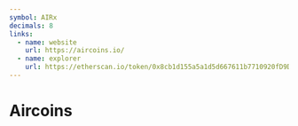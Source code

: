 ```yaml
---
symbol: AIRx
decimals: 8
links:
  - name: website
    url: https://aircoins.io/
  - name: explorer
    url: https://etherscan.io/token/0x8cb1d155a5a1d5d667611b7710920fD9D1CD727F
---
```


# Aircoins
